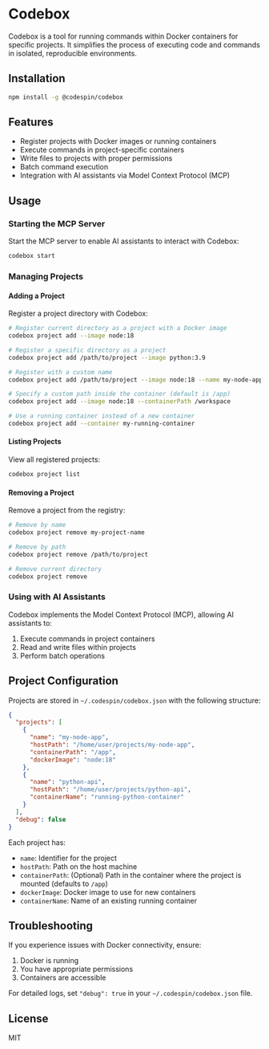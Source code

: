 # Codebox

Codebox is a tool for running commands within Docker containers for specific projects. It simplifies the process of executing code and commands in isolated, reproducible environments.

## Installation

```bash
npm install -g @codespin/codebox
```

## Features

- Register projects with Docker images or running containers
- Execute commands in project-specific containers
- Write files to projects with proper permissions
- Batch command execution
- Integration with AI assistants via Model Context Protocol (MCP)

## Usage

### Starting the MCP Server

Start the MCP server to enable AI assistants to interact with Codebox:

```bash
codebox start
```

### Managing Projects

#### Adding a Project

Register a project directory with Codebox:

```bash
# Register current directory as a project with a Docker image
codebox project add --image node:18

# Register a specific directory as a project
codebox project add /path/to/project --image python:3.9

# Register with a custom name
codebox project add /path/to/project --image node:18 --name my-node-app

# Specify a custom path inside the container (default is /app)
codebox project add --image node:18 --containerPath /workspace

# Use a running container instead of a new container
codebox project add --container my-running-container
```

#### Listing Projects

View all registered projects:

```bash
codebox project list
```

#### Removing a Project

Remove a project from the registry:

```bash
# Remove by name
codebox project remove my-project-name

# Remove by path
codebox project remove /path/to/project

# Remove current directory
codebox project remove
```

### Using with AI Assistants

Codebox implements the Model Context Protocol (MCP), allowing AI assistants to:

1. Execute commands in project containers
2. Read and write files within projects
3. Perform batch operations

## Project Configuration

Projects are stored in `~/.codespin/codebox.json` with the following structure:

```json
{
  "projects": [
    {
      "name": "my-node-app",
      "hostPath": "/home/user/projects/my-node-app",
      "containerPath": "/app",
      "dockerImage": "node:18"
    },
    {
      "name": "python-api",
      "hostPath": "/home/user/projects/python-api",
      "containerName": "running-python-container"
    }
  ],
  "debug": false
}
```

Each project has:

- `name`: Identifier for the project
- `hostPath`: Path on the host machine
- `containerPath`: (Optional) Path in the container where the project is mounted (defaults to `/app`)
- `dockerImage`: Docker image to use for new containers
- `containerName`: Name of an existing running container

## Troubleshooting

If you experience issues with Docker connectivity, ensure:

1. Docker is running
2. You have appropriate permissions
3. Containers are accessible

For detailed logs, set `"debug": true` in your `~/.codespin/codebox.json` file.

## License

MIT
